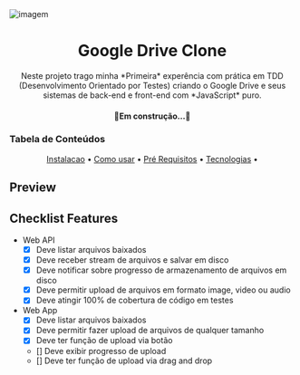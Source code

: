 <img alt="imagem" src="https://user-images.githubusercontent.com/81262972/134824516-c902364d-efce-4c80-a813-2a851d604a4c.png" />

<h1 align="center">Google Drive Clone</h1>

<p align="center">Neste projeto trago minha *Primeira* experência com prática em TDD (Desenvolvimento Orientado por Testes) criando o Google Drive e seus sistemas de back-end e front-end com *JavaScript* puro.</p>

<h4 align="center"> 
	🚧Em construção...🚧
</h4>

<h3>Tabela de Conteúdos</h3>
<p align="center">
 <a href="#instalacao">Instalacao</a> •
 <a href="#como-usar">Como usar</a> • 
 <a href="#pre-requisitos">Pré Requisitos</a> • 
 <a href="#tecnologias">Tecnologias</a> • 
</p>


## Preview
## Checklist Features
- Web API
    - [X] Deve listar arquivos baixados
    - [X] Deve receber stream de arquivos e salvar em disco 
    - [X] Deve notificar sobre progresso de armazenamento de arquivos em disco 
    - [X] Deve permitir upload de arquivos em formato image, video ou audio
    - [X] Deve atingir 100% de cobertura de código em testes

- Web App 
    - [X] Deve listar arquivos baixados
    - [X] Deve permitir fazer upload de arquivos de qualquer tamanho
    - [X] Deve ter função de upload via botão
    - [] Deve exibir progresso de upload 
    - [] Deve ter função de upload via drag and drop
